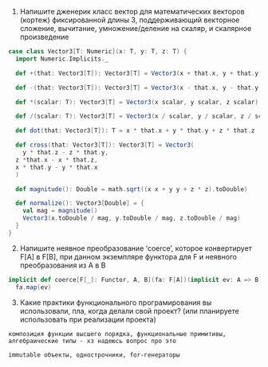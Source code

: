 1) Напишите дженерик класс вектор для математических векторов (кортеж) фиксированной длины 3, поддерживающий векторное сложение, вычитание, умножение/деление на скаляр, и скалярное произведение

````scala
case class Vector3[T: Numeric](x: T, y: T, z: T) {
  import Numeric.Implicits._

  def +(that: Vector3[T]): Vector3[T] = Vector3(x + that.x, y + that.y, z + that.z)

  def -(that: Vector3[T]): Vector3[T] = Vector3(x - that.x, y - that.y, z - that.z)

  def *(scalar: T): Vector3[T] = Vector3(x scalar, y scalar, z scalar)

  def /(scalar: T): Vector3[T] = Vector3(x / scalar, y / scalar, z / scalar)

  def dot(that: Vector3[T]): T = x * that.x + y * that.y + z * that.z

  def cross(that: Vector3[T]): Vector3[T] = Vector3(
    y * that.z - z * that.y,
  z *that.x - x * that.z,
  x * that.y - y * that.x
  )

  def magnitude(): Double = math.sqrt((x x + y y + z * z).toDouble)

  def normalize(): Vector3[Double] = {
    val mag = magnitude()
    Vector3(x.toDouble / mag, y.toDouble / mag, z.toDouble / mag)
  }
}
````


2. Напишите неявное преобразование ‘coerce’, которое конвертирует F[A] в F[B], при данном экземпляре функтора для F и неявного преобразования из A в B
```scala
implicit def coerce[F[_]: Functor, A, B](fa: F[A])(implicit ev: A => B): F[B] = 
  fa.map(ev)
```

3. Какие практики функционального програмирования вы использовали, пла, когда делали свой проект? (или планируете использовать при реализации проекта)
````text
композиция функции высшего порядка, функциональные примитивы, алгебраические типы - хз надеюсь вопрос про это

immutable объекты, однострочники, for-генераторы
````
